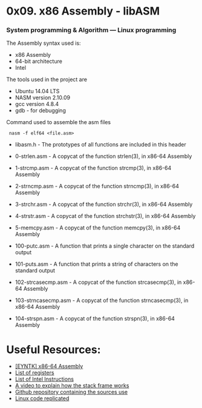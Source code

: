 # 0x09. x86 Assembly - libASM
### System programming & Algorithm ― Linux programming

The Assembly syntax used is:
* x86 Assembly
* 64-bit architecture
* Intel

The tools used in the project are
* Ubuntu 14.04 LTS
* NASM version 2.10.09
* gcc version 4.8.4
* gdb - for debugging

Command used to assemble the asm files
```
 nasm -f elf64 <file.asm>
```

* libasm.h - The prototypes of all  functions are included in this header

* 0-strlen.asm - A copycat of the function strlen(3), in x86-64 Assembly

* 1-strcmp.asm - A copycat of the function strcmp(3), in x86-64 Assembly

* 2-strncmp.asm - A copycat of the function strncmp(3), in x86-64 Assembly

* 3-strchr.asm - A copycat of the function strchr(3), in x86-64 Assembly

* 4-strstr.asm - A copycat of the function strchstr(3), in x86-64 Assembly

* 5-memcpy.asm - A copycat of the function memcpy(3), in x86-64 Assembly

* 100-putc.asm - A function that prints a single character on the standard output

* 101-puts.asm - A function that prints a string of characters on the standard output

* 102-strcasecmp.asm - A copycat of the function strcasecmp(3), in x86-64 Assembly

* 103-strncasecmp.asm - A copycat of the function strncasecmp(3), in x86-64 Assembly

* 104-strspn.asm - A copycat of the function strspn(3), in x86-64 Assembly

# Useful Resources:
* [[EYNTK] x86-64 Assembly](https://intranet.hbtn.io/concepts/82)
* [List of registers](https://en.wikipedia.org/wiki/Processor_register)
* [List of Intel Instructions](http://www.penguin.cz/~literakl/intel/intel.html)
* [A video to explain how the stack frame works](https://www.youtube.com/watch?v=KRaJoeVXF_8)
* [Github repository containing the sources use](https://github.com/holbertonschool/0x09-libasm_concept)
* [Linux code replicated](https://github.com/torvalds/linux/blob/master/lib/string.c)
